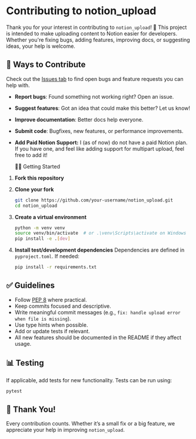# Contributing to notion\_upload

Thank you for your interest in contributing to `notion_upload`! 🎉
This project is intended to make uploading content to Notion easier for developers. Whether you're fixing bugs, adding features, improving docs, or suggesting ideas, your help is welcome.

## 💠 Ways to Contribute

Check out the [Issues tab](https://github.com/michael-masarik/notion_upload/issues) to find open bugs and feature requests you can help with.

* **Report bugs**: Found something not working right? Open an issue.
* **Suggest features**: Got an idea that could make this better? Let us know!
* **Improve documentation**: Better docs help everyone.
* **Submit code**: Bugfixes, new features, or performance improvements.
* **Add Paid Notion Support:** I (as of now) do not have a paid Notion plan. If you have one, and feel like adding support for multipart upload, feel free to add it!

  🧑‍💻 Getting Started

1. **Fork this repository**
2. **Clone your fork**

   ```bash
   git clone https://github.com/your-username/notion_upload.git
   cd notion_upload
   ```
3. **Create a virtual environment**

   ```bash
   python -m venv venv
   source venv/bin/activate  # or .\venv\Scripts\activate on Windows
   pip install -e .[dev]  
   ```
4. **Install test/development dependencies**
   Dependencies are defined in `pyproject.toml`. If needed:

   ```bash
   pip install -r requirements.txt  
   ```

## ✅ Guidelines

* Follow [PEP 8](https://pep8.org/) where practical.
* Keep commits focused and descriptive.
* Write meaningful commit messages (e.g., `fix: handle upload error when file is missing`).
* Use type hints when possible.
* Add or update tests if relevant.
* All new features should be documented in the README if they affect usage.

## 📊 Testing

If applicable, add tests for new functionality. Tests can be run using:

```bash
pytest
```

## 🙏 Thank You!

Every contribution counts. Whether it’s a small fix or a big feature, we appreciate your help in improving `notion_upload`.
